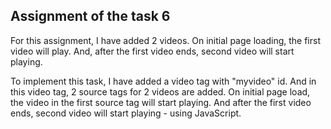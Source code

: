 ## Assignment of the task 6

For this assignment, I have added 2 videos. On initial page loading, the first video will play. And, after the first video ends, second video will start playing.

To implement this task, I have added a video tag with "myvideo" id. And in this video tag, 2 source tags for 2 videos are added. On initial page load, the video in the first source tag will start playing. And after the first video ends, second video will start playing - using JavaScript.